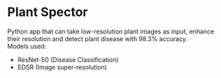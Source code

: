 # Plant Spector 
Python app that can take low-resolution plant images as input, enhance their resolution and detect plant disease with 98.3% accuracy. <br>
Models used:
* ResNet-50 (Disease Classification)
* EDSR (Image super-resolution)
